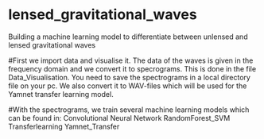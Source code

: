 # lensed_gravitational_waves
Building a machine learning model to differentiate between unlensed and lensed gravitational waves

#First we import data and visualise it. The data of the waves is given in the frequency domain and we convert it to specrograms. This is done in the file Data_Visualisation. You need to save the spectrograms in a local directory file on your pc. We also convert it to WAV-files which will be used for the Yamnet transfer learning model.

#With the spectrograms, we train several machine learning models which can be found in:
Convolutional Neural Network
RandomForest_SVM
Transferlearning
Yamnet_Transfer

